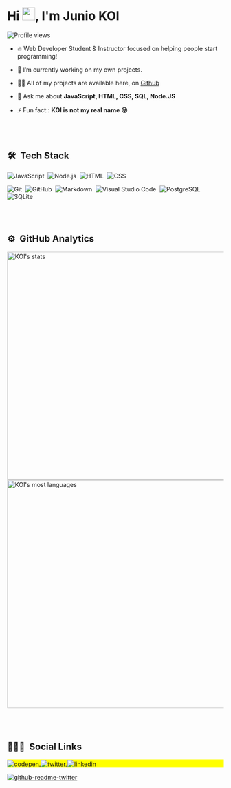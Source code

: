 <!-- All the code below where taked by the Mayk Brito github profile: https://github.com/maykbrito -->



<!-- Card that I'm trying to figure out how to use on my page -->
<!-- <img align="right" height="590em" src="https://raw.githubusercontent.com/gist/maykbrito/618ef18e3bbb7cdfd200f3a4fc1aabc6/raw/201d47c76006c99fe0dc55ea92e76bdca5537f08/githubcard.svg"/> -->
<!--  -->

<!-- Header containg a salute -->
<h1 align="left">Hi <img src="https://raw.githubusercontent.com/kaueMarques/kaueMarques/master/hi.gif" width="30px">, I'm Junio KOI</h1>
<!--  -->

<!-- How many views I have on my profile -->
<p align="left"> <img src="https://komarev.com/ghpvc/?username=juniokoi&color=yellow" alt="Profile views" /> </p>
<!--  -->

- 🔥 Web Developer Student & Instructor focused on helping people start programming! 

- 🔭 I’m currently working on my own projects.

- 👨‍💻 All of my projects are available here, on [Github](https://github.com/juniokoi)
<!-- 
- ▶️ I regularly post videos on [youtube.com/maykbrito](https://youtube.com/maykbrito) -->

- 💬 Ask me about **JavaScript, HTML, CSS, SQL, Node.JS**

- ⚡ Fun fact:: **KOI is not my real name 😜**

<br><br>

## 🛠 &nbsp;Tech Stack

![JavaScript](https://img.shields.io/badge/-JavaScript-05122A?style=flat&logo=javascript)&nbsp;
![Node.js](https://img.shields.io/badge/-Node.js-05122A?style=flat&logo=node.js)&nbsp;
![HTML](https://img.shields.io/badge/-HTML-05122A?style=flat&logo=HTML5)&nbsp;
![CSS](https://img.shields.io/badge/-CSS-05122A?style=flat&logo=CSS3&logoColor=1572B6)&nbsp;
<!-- ![React](https://img.shields.io/badge/-React-05122A?style=flat&logo=react)&nbsp; -->
![Git](https://img.shields.io/badge/-Git-05122A?style=flat&logo=git)&nbsp;
![GitHub](https://img.shields.io/badge/-GitHub-05122A?style=flat&logo=github)&nbsp;
![Markdown](https://img.shields.io/badge/-Markdown-05122A?style=flat&logo=markdown)&nbsp;
![Visual Studio Code](https://img.shields.io/badge/-Visual%20Studio%20Code-05122A?style=flat&logo=visual-studio-code&logoColor=007ACC)&nbsp;
![PostgreSQL](https://img.shields.io/badge/-PostgreSQL-05122A?style=flat&logo=postgresql)&nbsp;
![SQLite](https://img.shields.io/badge/-SQLite-05122A?style=flat&logo=sqlite)&nbsp;

<br><br>

## ⚙️ &nbsp;GitHub Analytics

<p align="left">
<img width="530em" src="https://github-readme-stats.vercel.app/api?username=juniokoi&show_icons=true&theme=vision-friendly-dark" alt="KOI's stats"/>
<img width="530em" src="https://github-readme-stats.vercel.app/api/top-langs/?username=juniokoi&layout=compact&theme=vision-friendly-dark" alt="KOI's most languages"/>
</p>

<br><br>

## 👨🏽‍🦲 &nbsp;Social Links

<p align="left" style="background:yellow">
<a href="https://codepen.io/juniokoi" target="_blank">
  <img align="center" src="https://img.shields.io/badge/-juniokoi-05122A?style=flat&logo=codepen" alt="codepen"/>
</a>
<a href="https://twitter.com/juniokoi" target="_blank">
  <img align="center" src="https://img.shields.io/badge/-juniokoi-05122A?style=flat&logo=twitter" alt="twitter"/>  
</a>
<a href="https://linkedin.com/in/junio-koi" target="_blank">
  <img align="center" src="https://img.shields.io/badge/-juniokoi-05122A?style=flat&logo=linkedin" alt="linkedin"/>
</a>
  
<!--  Ainda decidindo/atualizando  -->
<!-- <a href="https://instagram.com/juniokoi" target="_blank">
 <img align="center" src="https://img.shields.io/badge/-juniokoi-05122A?style=flat&logo=instagram" alt="instagram"/>
</a> -->
<!-- <a href="https://youtube.com/maykbrito" target="_blank">
 <img align="center" src="https://img.shields.io/badge/-juniokoi-05122A?style=flat&logo=youtube" alt="youtube"/>
</a> -->
</p>



<!-- twitter visu API -->
[![github-readme-twitter](https://github-readme-twitter.gazf.vercel.app/api?id=juniokoi&show_reply=off&show_retweet=off)](https://github.com/gazf/github-readme-twitter)
<!--  -->


<!--
Old template

- 👋 Hi, I’m @Juniokoi
- 👀 I’m interested in Front end development
- 🌱 I’m currently learning ... Front end development
- 💞️ I’m looking to collaborate on ...   Front end development
- 📫 How to reach me ... Front end development :P
-->
